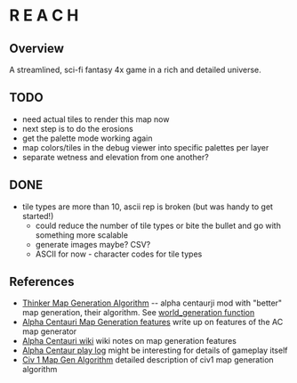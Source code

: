# R E A C H

## Overview

A streamlined, sci-fi fantasy 4x game in a rich and detailed universe.

## TODO

* need actual tiles to render this map now
* next step is to do the erosions
* get the palette mode working again
* map colors/tiles in the debug viewer into specific palettes per layer
* separate wetness and elevation from one another?

## DONE

* tile types are more than 10, ascii rep is broken (but was handy to get started!)
    * could reduce the number of tile types or bite the bullet and go with
      something more scalable
    * generate images maybe? CSV?
    * ASCII for now - character codes for tile types

## References

* [Thinker Map Generation Algorithm](https://github.com/induktio/thinker/blob/master/src/map.cpp) -- alpha centaurji mod with "better" map generation, their algorithm.  See [world_generation function](https://github.com/induktio/thinker/blob/f7bcf03e481ef893916c496bd3d53e40d823bea2/src/map.cpp#L789)
* [Alpha Centauri Map Generation features](https://procedural-generation.isaackarth.com/2017/01/19/sid-meiers-alpha-centauri-there-are-a-number-of.html) write up on features of the AC map generator
* [Alpha Centauri wiki](https://alphacentauri.fandom.com/wiki/Customizing_the_map) wiki notes on map generation features
* [Alpha Centaur play log](http://www.dos486.com/alpha/speed2/) might be interesting for details of gameplay itself
* [Civ 1 Map Gen Algorithm](https://forums.civfanatics.com/threads/civ1-map-generation-explained.498630/) detailed description of civ1 map generation algorithm

